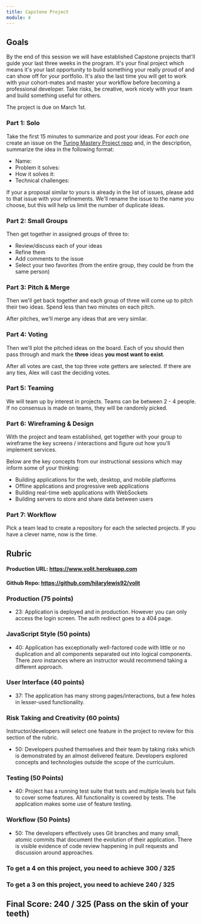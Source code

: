```yaml
---
title: Capstone Project
module: 4
---
```


## Goals

By the end of this session we will have established Capstone projects that'll guide your last three weeks in the program. It's your final project which means it's your last opportunity to build something your really proud of and can show off for your portfolio. It's also the last time you will get to work with your cohort-mates and master your workflow before becoming a professional developer. Take risks, be creative, work nicely with your team and build something useful for others.

The project is due on March 1st.

### Part 1: Solo

Take the first 15 minutes to summarize and post your ideas. For *each one* create
an issue on the [Turing Mastery Project repo](https://github.com/turingschool/mastery_project) and, in the description, summarize the idea in the following format:

* Name:
* Problem it solves:
* How it solves it:
* Technical challenges:

If your a proposal similar to yours is already in the list of issues, please add to that issue with your refinements. We'll rename the issue to the name you choose, but this will help us limit the number of duplicate ideas.

### Part 2: Small Groups

Then get together in assigned groups of three to:

* Review/discuss each of your ideas
* Refine them
* Add comments to the issue
* Select your two favorites (from the entire group, they could be from the same person)

### Part 3: Pitch & Merge

Then we'll get back together and each group of three will come up to pitch their two ideas. Spend less than two minutes on each pitch.

After pitches, we'll merge any ideas that are very similar.

### Part 4: Voting

Then we'll plot the pitched ideas on the board. Each of you should then pass through and mark the **three** ideas **you most want to exist**.

After all votes are cast, the top three vote getters are selected. If there are any ties, Alex will cast the deciding votes.

### Part 5: Teaming

We will team up by interest in projects. Teams can be between 2 - 4 people. If no consensus is made on teams, they will be randomly picked.

### Part 6: Wireframing & Design

With the project and team established, get together with your group to wireframe
the key screens / interactions and figure out how you'll implement services.

Below are the key concepts from our instructional sessions which may inform some
of your thinking:

- Building applications for the web, desktop, and mobile platforms
- Offline applications and progressive web applications
- Building real-time web applications with WebSockets
- Building servers to store and share data between users

### Part 7: Workflow

Pick a team lead to create a repository for each the selected projects. If you have a clever name, now is the time.

## Rubric

#### Production URL: https://www.volit.herokuapp.com

#### Github Repo: https://github.com/hilarylewis92/volit

### Production (75 points)

- 23: Application is deployed and in production. However you can only access the login screen. The auth redirect goes to a 404 page.

### JavaScript Style (50 points)

* 40: Application has exceptionally well-factored code with little or no duplication and all components separated out into logical components. There _zero_ instances where an instructor would recommend taking a different approach.


### User Interface (40 points)

* 37: The application has many strong pages/interactions, but a few holes in lesser-used functionality.

### Risk Taking and Creativity (60 points)

Instructor/developers will select one feature in the project to review for this section of the rubric.

- 50: Developers pushed themselves and their team by taking risks which is demonstrated by an almost delivered feature. Developers explored concepts and technologies outside the scope of the curriculum.

### Testing (50 Points)

* 40: Project has a running test suite that tests and multiple levels but fails to cover some features. All functionality is covered by tests. The application makes some use of feature testing.

### Workflow (50 Points)

* 50: The developers effectively uses Git branches and many small, atomic commits that document the evolution of their application. There is visible evidence of code review happening in pull requests and discussion around approaches.

### To get a 4 on this project, you need to achieve 300 / 325

### To get a 3 on this project, you need to achieve 240 / 325

## Final Score: 240 / 325 (Pass on the skin of your teeth)
